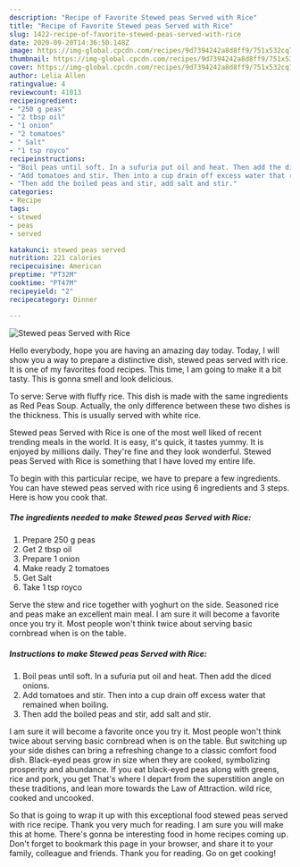```yaml
---
description: "Recipe of Favorite Stewed peas Served with Rice"
title: "Recipe of Favorite Stewed peas Served with Rice"
slug: 1422-recipe-of-favorite-stewed-peas-served-with-rice
date: 2020-09-20T14:36:50.148Z
image: https://img-global.cpcdn.com/recipes/9d7394242a8d8ff9/751x532cq70/stewed-peas-served-with-rice-recipe-main-photo.jpg
thumbnail: https://img-global.cpcdn.com/recipes/9d7394242a8d8ff9/751x532cq70/stewed-peas-served-with-rice-recipe-main-photo.jpg
cover: https://img-global.cpcdn.com/recipes/9d7394242a8d8ff9/751x532cq70/stewed-peas-served-with-rice-recipe-main-photo.jpg
author: Lelia Allen
ratingvalue: 4
reviewcount: 41013
recipeingredient:
- "250 g peas"
- "2 tbsp oil"
- "1 onion"
- "2 tomatoes"
- " Salt"
- "1 tsp royco"
recipeinstructions:
- "Boil peas until soft. In a sufuria put oil and heat. Then add the diced onions."
- "Add tomatoes and stir. Then into a cup drain off excess water that remained when boiling."
- "Then add the boiled peas and stir, add salt and stir."
categories:
- Recipe
tags:
- stewed
- peas
- served

katakunci: stewed peas served 
nutrition: 221 calories
recipecuisine: American
preptime: "PT32M"
cooktime: "PT47M"
recipeyield: "2"
recipecategory: Dinner

---
```



![Stewed peas Served with Rice](https://img-global.cpcdn.com/recipes/9d7394242a8d8ff9/751x532cq70/stewed-peas-served-with-rice-recipe-main-photo.jpg)

Hello everybody, hope you are having an amazing day today. Today, I will show you a way to prepare a distinctive dish, stewed peas served with rice. It is one of my favorites food recipes. This time, I am going to make it a bit tasty. This is gonna smell and look delicious.

To serve: Serve with fluffy rice. This dish is made with the same ingredients as Red Peas Soup. Actually, the only difference between these two dishes is the thickness. This is usually served with white rice.

Stewed peas Served with Rice is one of the most well liked of recent trending meals in the world. It is easy, it's quick, it tastes yummy. It is enjoyed by millions daily. They're fine and they look wonderful. Stewed peas Served with Rice is something that I have loved my entire life.


To begin with this particular recipe, we have to prepare a few ingredients. You can have stewed peas served with rice using 6 ingredients and 3 steps. Here is how you cook that.

<!--inarticleads1-->

##### The ingredients needed to make Stewed peas Served with Rice:

1. Prepare 250 g peas
1. Get 2 tbsp oil
1. Prepare 1 onion
1. Make ready 2 tomatoes
1. Get  Salt
1. Take 1 tsp royco


Serve the stew and rice together with yoghurt on the side. Seasoned rice and peas make an excellent main meal. I am sure it will become a favorite once you try it. Most people won&#39;t think twice about serving basic cornbread when is on the table. 

<!--inarticleads2-->

##### Instructions to make Stewed peas Served with Rice:

1. Boil peas until soft. In a sufuria put oil and heat. Then add the diced onions.
1. Add tomatoes and stir. Then into a cup drain off excess water that remained when boiling.
1. Then add the boiled peas and stir, add salt and stir.


I am sure it will become a favorite once you try it. Most people won&#39;t think twice about serving basic cornbread when is on the table. But switching up your side dishes can bring a refreshing change to a classic comfort food dish. Black-eyed peas grow in size when they are cooked, symbolizing prosperity and abundance. If you eat black-eyed peas along with greens, rice and pork, you get That&#39;s where I depart from the superstition angle on these traditions, and lean more towards the Law of Attraction. wild rice, cooked and uncooked. 

So that is going to wrap it up with this exceptional food stewed peas served with rice recipe. Thank you very much for reading. I am sure you will make this at home. There's gonna be interesting food in home recipes coming up. Don't forget to bookmark this page in your browser, and share it to your family, colleague and friends. Thank you for reading. Go on get cooking!
